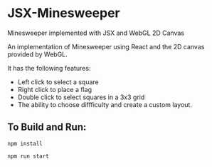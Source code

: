 # JSX-Minesweeper
Minesweeper implemented with JSX and WebGL 2D Canvas

An implementation of Minesweeper using React and the 2D canvas provided by WebGL.

It has the following features:
- Left click to select a square
- Right click to place a flag
- Double click to select squares in a 3x3 grid
- The ability to choose diffficulty and create a custom layout.


## To Build and Run:
`npm install`

`npm run start`


